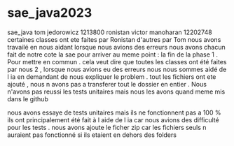 # sae_java2023
sae_java
tom jedorowicz 1213800 
ronistan victor manoharan 12202748
certaines classes ont ete faites par Ronistan d'autres par   Tom nous avons travailé en nous aidant lorsque nous avions des erreurs nous avons chacun fait de notre cote la sae pour arriver au meme point : la fin de la phase 1 . Pour mettre en commun . cela veut dire que toutes les classes ont été faites par nous 2 , lorsque nous avions eu des erreurs nous nous sommes aidé de l ia en demandant de nous expliquer le problem . 
tout les fichiers ont ete ajouté , nous n avons pas a transferer tout le dossier en entier .
Nous n'avons pas reussi les tests unitaires mais nous les avons quand meme mis dans le github 

nous avons essaye de tests unitaires mais ils ne fonctionnent pas a 100 % ils ont principalement été fait à l aide de l ia car nous avions des difficulté pour les tests . 
nous avons ajoute le ficher zip car les fichiers seuls n auraient pas fonctionné si ils etaient en dehors des folders  
